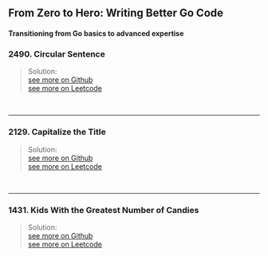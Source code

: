 ## From Zero to Hero: Writing Better Go Code

#### Transitioning from Go basics to advanced expertise <br/>

### 2490. Circular Sentence
> Solution: <br/>
[see more on Github](https://github.com/TranTuanNghia94/daily-algo/blob/main/algorithm/algo_nov_02_2024.go#L105)<br/>
[see more on Leetcode](https://leetcode.com/problems/circular-sentence/solutions/5995892/go-100-fast/)


<br/>
<hr />

### 2129. Capitalize the Title
> Solution: <br/>
[see more on Github](https://github.com/TranTuanNghia94/daily-algo/blob/main/algorithm/algo_nov_02_2024.go#L125)<br/>
[see more on Leetcode](https://leetcode.com/problems/capitalize-the-title/solutions/5994395/golang-100-fast-ver-118/)


<br/>
<hr />

### 1431. Kids With the Greatest Number of Candies
> Solution: <br/>
[see more on Github](https://github.com/TranTuanNghia94/daily-algo/blob/main/algorithm/algo_nov_02_2024.go#L347) <br/>
[see more on Leetcode](https://leetcode.com/problems/kids-with-the-greatest-number-of-candies/solutions/5990383/find-the-largest-number-in-the-array/)

